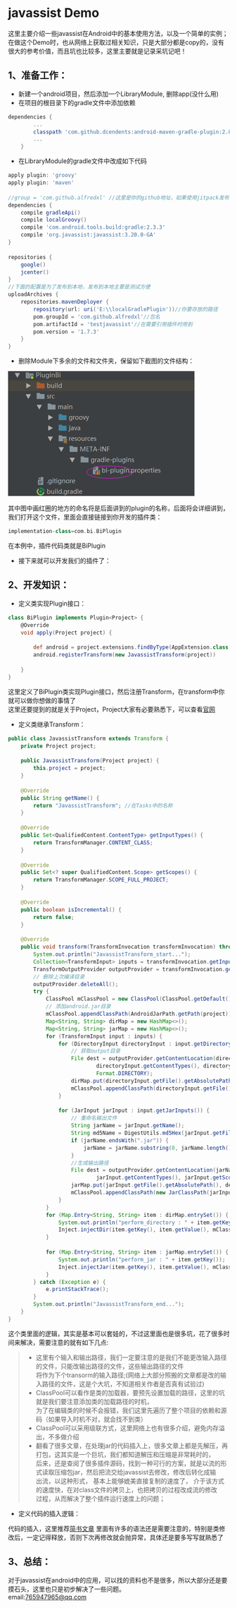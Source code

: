 # javassist Demo
这里主要介绍一些javassist在Android中的基本使用方法，以及一个简单的实例；
在做这个Demo时，也从网络上获取过相关知识，只是大部分都是copy的，没有很大的参考价值，而且坑也比较多，这里主要就是记录采坑记吧！
## 1、准备工作：
* 新建一个android项目，然后添加一个LibraryModule, 删除app(没什么用)<br>
* 在项目的根目录下的gradle文件中添加依赖<br>
```groovy
dependencies {
        ...
        classpath 'com.github.dcendents:android-maven-gradle-plugin:2.0'
        ...
    }
```
* 在LibraryModule的gradle文件中改成如下代码<br>
```groovy
apply plugin: 'groovy'
apply plugin: 'maven'

//group = 'com.github.alfredxl' //这里是你的github地址，如果使用jitpack发布该插件，这里需要填上你自己的github地址
dependencies {
    compile gradleApi()
    compile localGroovy()
    compile 'com.android.tools.build:gradle:2.3.3'
    compile 'org.javassist:javassist:3.20.0-GA'
}

repositories {
    google()
    jcenter()
}
//下面的配置是为了发布到本地，发布到本地主要是测试方便
uploadArchives {
    repositories.mavenDeployer {
        repository(url: uri('E:\\localGradlePlugin'))//你要存放的路径
        pom.groupId = 'com.github.alfredxl'//包名
        pom.artifactId = 'testjavassist'//在需要引用插件时用到
        pom.version = '1.7.3'
    }
}
```
* 删除Module下多余的文件和文件夹，保留如下截图的文件结构：<br>

![项目结构](20180809100539.png)<br>

其中图中画红圈的地方的命名将是后面讲到的plugin的名称，后面将会详细讲到，我们打开这个文件，里面会直接链接到你开发的插件类：
```groovy
implementation-class=com.bi.BiPlugin
```
在本例中，插件代码类就是BiPlugin

* 接下来就可以开发我们的插件了：<br>
## 2、开发知识：
* 定义类实现Plugin接口：<br>
```groovy
class BiPlugin implements Plugin<Project> {
    @Override
    void apply(Project project) {

        def android = project.extensions.findByType(AppExtension.class)
        android.registerTransform(new JavassistTransform(project))

    }
}
```

这里定义了BiPlugin类实现Plugin接口，然后注册Transform，在transform中你就可以做你想做的事情了     
这里还要提到的就是关于Project，Project大家有必要熟悉下，可以查看[官网](https://docs.gradle.org/current/javadoc/org/gradle/api/Project.html)   
* 定义类继承Transform：<br>
```java
public class JavassistTransform extends Transform {
    private Project project;

    public JavassistTransform(Project project) {
        this.project = project;
    }

    @Override
    public String getName() {
        return "JavassistTransform"; //在Tasks中的名称
    }

    @Override
    public Set<QualifiedContent.ContentType> getInputTypes() {
        return TransformManager.CONTENT_CLASS;
    }

    @Override
    public Set<? super QualifiedContent.Scope> getScopes() {
        return TransformManager.SCOPE_FULL_PROJECT;
    }

    @Override
    public boolean isIncremental() {
        return false;
    }

    @Override
    public void transform(TransformInvocation transformInvocation) throws IOException {
        System.out.println("JavassistTransform_start...");
        Collection<TransformInput> inputs = transformInvocation.getInputs();
        TransformOutputProvider outputProvider = transformInvocation.getOutputProvider();
        // 删除上次编译目录
        outputProvider.deleteAll();
        try {
            ClassPool mClassPool = new ClassPool(ClassPool.getDefault());
            // 添加android.jar目录
            mClassPool.appendClassPath(AndroidJarPath.getPath(project));
            Map<String, String> dirMap = new HashMap<>();
            Map<String, String> jarMap = new HashMap<>();
            for (TransformInput input : inputs) {
                for (DirectoryInput directoryInput : input.getDirectoryInputs()) {
                    // 获取output目录
                    File dest = outputProvider.getContentLocation(directoryInput.getName(),
                            directoryInput.getContentTypes(), directoryInput.getScopes(),
                            Format.DIRECTORY);
                    dirMap.put(directoryInput.getFile().getAbsolutePath(), dest.getAbsolutePath());
                    mClassPool.appendClassPath(directoryInput.getFile().getAbsolutePath());
                }

                for (JarInput jarInput : input.getJarInputs()) {
                    // 重命名输出文件
                    String jarName = jarInput.getName();
                    String md5Name = DigestUtils.md5Hex(jarInput.getFile().getAbsolutePath());
                    if (jarName.endsWith(".jar")) {
                        jarName = jarName.substring(0, jarName.length() - 4);
                    }
                    //生成输出路径
                    File dest = outputProvider.getContentLocation(jarName + md5Name,
                            jarInput.getContentTypes(), jarInput.getScopes(), Format.JAR);
                    jarMap.put(jarInput.getFile().getAbsolutePath(), dest.getAbsolutePath());
                    mClassPool.appendClassPath(new JarClassPath(jarInput.getFile().getAbsolutePath()));
                }
            }
            for (Map.Entry<String, String> item : dirMap.entrySet()) {
                System.out.println("perform_directory : " + item.getKey());
                Inject.injectDir(item.getKey(), item.getValue(), mClassPool);
            }

            for (Map.Entry<String, String> item : jarMap.entrySet()) {
                System.out.println("perform_jar : " + item.getKey());
                Inject.injectJar(item.getKey(), item.getValue(), mClassPool);
            }
        } catch (Exception e) {
            e.printStackTrace();
        }
        System.out.println("JavassistTransform_end...");
    }
}
```

这个类里面的逻辑，其实是基本可以套娃的，不过这里面也是很多坑，花了很多时间来解决，需要注意的就有如下几点:  
> * 这里有个输入和输出路径，我们一定要注意的是我们不能更改输入路径的文件，只能改输出路径的文件，这些输出路径的文件   
将作为下个transorm的输入路径;(网络上大部分照搬的文章都是改的输入路径的文件，这是个大坑，不知道相关作者是否真有试验过)
> * ClassPool可以看作是类的加载器，要预先设置加载的路径，这里的坑就是我们要注意添加类的加载路径的时机，   
为了在编辑类的时候不会报错，我们这里先遍历了整个项目的依赖和源码（如果导入时机不对，就会找不到类）
> * ClassPool可以采用级联方式，这里网络上也有很多介绍，避免内存溢出，不多做介绍   
> * 翻看了很多文章，在处理jar的代码插入上，很多文章上都是先解压，再打包，这其实是一个巨坑，我们都知道解压和压缩是非常耗时的，    
后来，还是查阅了很多插件源码，找到一种可行的方案，就是以流的形式读取压缩包jar，然后把流交给javassist去修改，修改后转化成输    
出流，以这种形式，  基本上能够媲美直接复制的速度了， 介于该方式的速度快，在对class文件的拷贝上，也把拷贝的过程改成流的修改   
过程，从而解决了整个插件运行速度上的问题；

* 定义代码的插入逻辑：<br>


代码的插入，这里推荐[简书文章](https://www.jianshu.com/p/43424242846b)
里面有许多的语法还是需要注意的，特别是类修改后，一定记得释放，否则下次再修改就会抛异常，具体还是要多写写就熟悉了

## 3、总结：

对于javassist在android中的应用，可以找的资料也不是很多，所以大部分还是要摸石头，这里也只是初步解决了一些问题。  
email:765947965@qq.com